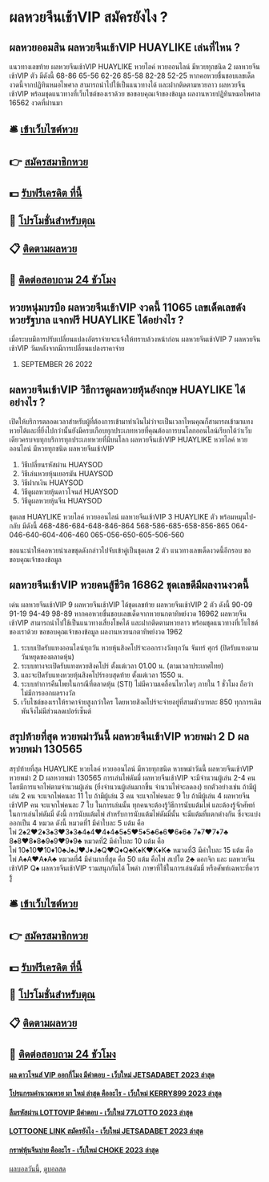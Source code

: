 # ผลหวยจีนเช้าVIP สมัครยังไง ?
## ผลหวยออมสิน ผลหวยจีนเช้าVIP HUAYLIKE เล่นที่ไหน ?
แนวทางเลขท้าย ผลหวยจีนเช้าVIP HUAYLIKE หวยไลค์ หวยออนไลน์ มีหวยทุกชนิด 2 ผลหวยจีนเช้าVIP ตัว มีดังนี้
68-86
65-56
62-26
85-58
82-28
52-25
หากคอหวยชื่นชอบเลขเด็ดงวดนี้จากปฏิทินหมอไพศาล สามารถนำไปใช้เป็นแนวทางได้ และฝากติดตามหวยลาว ผลหวยจีนเช้าVIP พร้อมชุดแนวทางที่เว็บไซต์ของเราด้วย
ขอขอบคุณเจ้าของข้อมูล
ผลงานหวยปฏิทินหมอไพศาล 16562 งวดที่ผ่านมา


## 🛎 [เข้าเว็บไซต์หวย](https://bit.ly/3BG5bNw)
## 👉 [สมัครสมาชิกหวย](https://bit.ly/3BG5bNw)
## 💵 [รับฟรีเครดิต ที่นี้](https://bit.ly/3C3mvgS)
## 👑 [โปรโมชั่นสำหรับตุณ](https://bit.ly/3C3mvgS)
## 📋 [ติดตามผลหวย](https://bit.ly/3C3mvgS)
## 📱 [ติดต่อสอบถาม 24 ชัวโมง](https://bit.ly/3C3mvgS)

## หวยหนุ่มบรบือ ผลหวยจีนเช้าVIP งวดนี้ 11065 เลขเด็ดเลขดัง หวยรัฐบาล แจกฟรี HUAYLIKE ได้อย่างไร ?
เมื่อระบบมีการปรับเปลี่ยนแปลงอัตราจ่ายจะแจ้งให้ทราบล้วงหน้าก่อน ผลหวยจีนเช้าVIP 7 ผลหวยจีนเช้าVIP วันหลังจากมีการเปลี่ยนแปลงราคาจ่าย
1. SEPTEMBER 26 2022

## ผลหวยจีนเช้าVIP วิธีการดูผลหวยหุ้นอังกฤษ HUAYLIKE ได้อย่างไร ?
เปิดให้บริการตลอดเวลาสำหรับผู้ที่ต้องการเข้ามาทำเงินไม่ว่าจะเป็นเวลาไหนคุณก็สามารถเข้ามาแทงหวยได้และที่ยิ่งไปกว่านั้นยังมีครบเกือบทุกประเภทหวยที่คุณต้องการบนโลกออนไลน์เรียกได้ว่าเว็บเดียวครบจบทุกบริการทุกประเภทหวยที่มีบนโลก ผลหวยจีนเช้าVIP HUAYLIKE หวยไลค์ หวยออนไลน์ มีหวยทุกชนิด ผลหวยจีนเช้าVIP
1. วิธีเปลี่ยนรหัสผ่าน HUAYSOD
2. วิธีเล่นหวยหุ้นเยอรมัน HUAYSOD
3. วิธีฝากเงิน HUAYSOD
4. วิธีดูผลหวยหุ้นดาวโจนส์ HUAYSOD
5. วิธีดูผลหวยหุ้นจีน HUAYSOD

ชุดเลข HUAYLIKE หวยไลค์ หวยออนไลน์ ผลหวยจีนเช้าVIP 3 HUAYLIKE ตัว พร้อมหมุนไป-กลับ มีดังนี้
468-486-684-648-846-864
568-586-685-658-856-865
064-046-640-604-406-460
065-056-650-605-506-560

ขอแนะนำให้คอหวยนำเลขชุดดังกล่าวไปจับเข้าคู่เป็นชุดเลข 2 ตัว แนวทางเลขเด็ดงวดนี้อีกรอบ
ขอขอบคุณเจ้าของข้อมูล

## ผลหวยจีนเช้าVIP หวยคนสู้ชีวิต 16862 ชุดเลขดีมีผลงานงวดนี้
เด่น ผลหวยจีนเช้าVIP 9 ผลหวยจีนเช้าVIP ได้ชุดเลขท้าย ผลหวยจีนเช้าVIP 2 ตัว ดังนี้
90-09
91-19
94-49
98-89
หากคอหวยชื่นชอบเลขเด็ดจากหวยนกตาทิพย์งวด 16962 ผลหวยจีนเช้าVIP สามารถนำไปใช้เป็นแนวทางเสี่ยงโชคได้ และฝากติดตามหวยลาว พร้อมชุดแนวทางที่เว็บไซต์ของเราด้วย
ขอขอบคุณเจ้าของข้อมูล
ผลงานหวยนกตาทิพย์งวด 1962

1. ระบบเปิดรับแทงออนไลน์ทุกวัน หวยหุ้นสิงคโปร์จะออกรางวัลทุกวัน จันทร์ ศุกร์ (ปิดรับแทงตามวันหยุดของตลาดหุ้น)
2. ระบบทางจะเปิดรับแทงหวยสิงคโปร์ ตั้งแต่เวลา 01.00 น. (ตามเวลาประเทศไทย)
3. และจะปิดรับแทงหวยหุ้นสิงคโปร์รอบสุดท้าย ตั้งแต่เวลา 1550 น.
4. ระบบทำการคืนโพยในกรณีที่ตลาดหุ้น (STI) ไม่มีความเคลื่อนไหวใดๆ ภายใน 1 ชั่วโมง ถือว่าไม่มีการออกผลรางวัล
5. เว็บไซต์ของเราให้ราคาจ่ายสูงกว่าใคร โดยหวยสิงคโปร์จะจ่ายอยู่ที่สามตัวบาทละ 850 ทุกการเดิมพันจึงไม่มีส่วนลดเปอร์เซ็นต์

## สรุปท้ายที่สุด หวยพม่าวันนี้ ผลหวยจีนเช้าVIP หวยพม่า 2 D ผลหวยพม่า 130565
สรุปท้ายที่สุด HUAYLIKE หวยไลค์ หวยออนไลน์ มีหวยทุกชนิด หวยพม่าวันนี้ ผลหวยจีนเช้าVIP หวยพม่า 2 D ผลหวยพม่า 130565 การเล่นไพ่ดัมมี่ ผลหวยจีนเช้าVIP จะมีจำนวนผู้เล่น 2-4 คน โดยมีการแจกไพ่ตามจำนวนผู้เล่น
(ยิ่งจำนวนผู้เล่นมากขึ้น จำนวนไพ่จะลดลง) ยกตัวอย่างเช่น
ถ้ามีผู้เล่น 2 คน จะแจกไพ่คนละ 11 ใบ
ถ้ามีผู้เล่น 3 คน จะแจกไพ่คนละ 9 ใบ
ถ้ามีผู้เล่น 4 ผลหวยจีนเช้าVIP คน จะแจกไพ่คนละ 7 ใบ
ในการเล่นนั้น ทุกคนจะต้องรู้วิธีการนับแต้มไพ่ และต้องรู้จักศัพท์ในการเล่นไพ่ดัมมี่ ดังนี้
การนับแต้มไพ่
สำหรับการนับแต้มไพ่ดัมมี่นั้น จะมีแต้มที่แตกต่างกัน ซึ่งจะแบ่งออกเป็น 4 หมวด ดังนี้
หมวดที่1 มีค่าใบละ 5 แต้ม
คือไพ่ 2♠2♥2♦3♠3♥3♦3♣4♠4♥4♦4♣5♠5♥5♦5♣6♠6♥6♦6♣ 7♠7♥7♦7♣ 8♠8♥8♦8♣9♠9♥9♦9♣
หมวดที่2 มีค่าใบละ 10 แต้ม
คือไพ่ 10♠10♥10♦10♣J♠J♥J♦J♣Q♥Q♦Q♣K♠K♥K♦K♣
หมวดที่3 มีค่าใบละ 15 แต้ม
คือไพ่ A♠A♥A♦A♣
หมวดที่4 มีค่ามากที่สุด คือ 50 แต้ม
คือไพ่ สเปโต 2♣ ดอกจิก และ ผลหวยจีนเช้าVIP Q♠ ผลหวยจีนเช้าVIP รวมสนุกกันได้ โพดำ
ภาษาที่ใช้ในการเล่นดัมมี่ หรือศัพท์เฉพาะที่ควรรู้

## 🛎 [เข้าเว็บไซต์หวย](https://bit.ly/3BG5bNw)
## 👉 [สมัครสมาชิกหวย](https://bit.ly/3BG5bNw)
## 💵 [รับฟรีเครดิต ที่นี้](https://bit.ly/3C3mvgS)
## 👑 [โปรโมชั่นสำหรับตุณ](https://bit.ly/3C3mvgS)
## 📋 [ติดตามผลหวย](https://bit.ly/3C3mvgS)
## 📱 [ติดต่อสอบถาม 24 ชัวโมง](https://bit.ly/3C3mvgS)

#### [ผล ดาวโจนส์ VIP ออกกี่โมง มีคำตอบ - เว็บใหม่ JETSADABET 2023 ล่าสุด](https://atom.io/themes/ผล%20ดาวโจนส์%20vip%20ออกกี่โมง%20มีคำตอบ%20-%20เว็บใหม่%20jetsadabet%202023%20ล่าสุด)
#### [โปรแกรมคำนวณหวย มา ใหม่ ล่าสุด คืออะไร - เว็บใหม่ KERRY899 2023 ล่าสุด](https://atom.io/themes/โปรแกรมคำนวณหวย%20มา%20ใหม่%20ล่าสุด%20คืออะไร%20-%20เว็บใหม่%20kerry899%202023%20ล่าสุด)
#### [ลืมรหัสผ่าน LOTTOVIP มีคำตอบ - เว็บใหม่ 77LOTTO 2023 ล่าสุด](https://atom.io/themes/ลืมรหัสผ่าน%20lottovip%20มีคำตอบ%20-%20เว็บใหม่%2077lotto%202023%20ล่าสุด)
#### [LOTTOONE LINK สมัครยังไง - เว็บใหม่ JETSADABET 2023 ล่าสุด](https://atom.io/themes/lottoone%20link%20สมัครยังไง%20-%20เว็บใหม่%20jetsadabet%202023%20ล่าสุด)
#### [กราฟหุ้นจีนบ่าย คืออะไร - เว็บใหม่ CHOKE 2023 ล่าสุด](https://atom.io/themes/กราฟหุ้นจีนบ่าย%20คืออะไร%20-%20เว็บใหม่%20choke%202023%20ล่าสุด)

[ผลบอลวันนี้](https://siamsport.tv "ผลบอลวันนี้"), [ดูบอลสด](https://siamsport.tv/ดูบอลสด "ดูบอลสด")